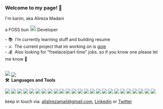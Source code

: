 <h3>Welcome to my page! 👋</h3>

<p>
I'm karim,
aka Alireza Madani<br>

a FOSS bun <img src="https://bun.sh/logo-square.png" width="20" /> Developer
 </p>

<p>
- 📚&nbsp;&nbsp;I’m currently learning stuff and building resume
<br>
- ⚔️&nbsp;&nbsp;The current project that im working on is <a href="https://github.com/goje-softwares/">goje</a>
 <br>
- 💰&nbsp;&nbsp;Also looking for "freelace/part time" jobs.
 so if you know one please let me know 🙏
</p>

<br>
<img src="https://github-readme-stats.vercel.app/api?username=imkarimkarim&show_icons=true&hide_border=false&line_height=20&title_color=000&icon_color=1b93c9&show_owner=true"/>
<img align="center" src="https://github-readme-stats.vercel.app/api/top-langs/?username=imkarimkarim&hide_border=false&title_color=000&layout=compact" />
<br>
<b>🛠️&nbsp;&nbsp;Languages&nbsp;and&nbsp;Tools</b>
<p>
  <p>
    <img src="https://img.shields.io/badge/-HTML5-E34F26?style=flat-square&logo=HTML5&logoColor=white"/>
    <img src="https://img.shields.io/badge/-CSS3-1572B6?style=flat-square&logo=CSS3&logoColor=white"/>
    <img src="https://img.shields.io/badge/-JS-f0db4e?style=flat-square&logo=JavaScript&logoColor=black"/>
    <img src="https://img.shields.io/badge/-TS-2d79c7?style=flat-square&logo=TypeScript&logoColor=white"/>
    <img src="https://img.shields.io/badge/-React-61dafb?style=flat-square&logo=React&logoColor=black"/>
    <img src="https://img.shields.io/badge/-ReactNative-61dafb?style=flat-square&logo=React&logoColor=black"/>
    <img src="https://img.shields.io/badge/-Electron-272a37?style=flat-square&logo=Electron&logoColor=white"/>
    <img src="https://img.shields.io/badge/-Node.js-679e63?style=flat-square&logo=Node.js&logoColor=black"/>
    <img src="https://img.shields.io/badge/-express-fff?style=flat-square&logo=Express&logoColor=black"/>
    <img src="https://img.shields.io/badge/-NestJS-ea2745?style=flat-square&logo=NestJS&logoColor=black"/>
    <img src="https://img.shields.io/badge/-Git-F44D27?style=flat-square&logo=Git&logoColor=white"/>
    <img src="https://img.shields.io/badge/-GitHub-181717?style=flat-square&logo=GitHub&logoColor=white"/>
    <img src="https://img.shields.io/badge/-Yarn-2188b6?style=flat-square&logo=Yarn&logoColor=white"/>
    <img src="https://img.shields.io/badge/-MySQL-F29111?style=flat-square&logo=MySQL&logoColor=white"/>
    <img src="https://img.shields.io/badge/-MongoDB-116149?style=flat-square&logo=MongoDB&logoColor=white"/>
    <img src="https://img.shields.io/badge/-Redis-d43013?style=flat-square&logo=Redis&logoColor=white"/>
    <img src="https://img.shields.io/badge/-WebPack-1C78C0?style=flat-square&logo=WebPack&logoColor=white"/>
    <img src="https://img.shields.io/badge/-Terminal-222?style=flat-square&logo=Terminal&logoColor=white"/>
    <img src="https://img.shields.io/badge/-ESLint-4B32C3?style=flat-square&logo=ESLint&logoColor=white"/>
    <img src="https://img.shields.io/badge/-Prettier-1c2b33?style=flat-square&logo=Prettier&logoColor=white"/>
    <img src="https://img.shields.io/badge/-Fedora-007bff?style=flat-square&logo=Fedora&logoColor=white"/>
    <img src="https://img.shields.io/badge/-Windows-094596?style=flat-square&logo=Windows&logoColor=white"/>
    <img src="https://img.shields.io/badge/-Trello-0079BF?style=flat-square&logo=Trello&logoColor=white"/>
    <img src="https://img.shields.io/badge/-Pomofocus-d95550?style=flat-square&logo=Pomofocus&logoColor=white"/>
    <img src="https://img.shields.io/badge/-Liara%20Cloud-2c333f?style=flat-square&logo=Liara%20Cloud&logoColor=white"/>
  </p>
<p>

keep in touch via:   <a href="mailto:allalirezamail@gmail.com">allalirezamail@gmail.com</a>,
 <a href="https://www.linkedin.com/in/alireza-madani-670475245/">Linkedin</a> or
 <a href="https://twitter.com/imkarimkarim/">Twitter</a>
